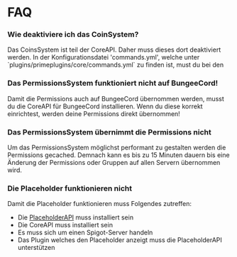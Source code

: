# FAQ

### Wie deaktiviere ich das CoinSystem?&#x20;

Das CoinsSystem ist teil der CoreAPI. Daher muss dieses dort deaktiviert werden. In der Konfigurationsdatei 'commands.yml', welche unter \`plugins/primeplugins/core/commands.yml\` zu finden ist, must du bei den&#x20;

### Das PermissionsSystem funktioniert nicht auf BungeeCord!

Damit die Permissions auch auf BungeeCord übernommen werden, musst du die CoreAPI für BungeeCord installieren. Wenn du diese korrekt einrichtest, werden deine Permissions direkt übernommen!

### Das PermissionsSystem übernimmt die Permissions nicht

Um das PermissionsSystem möglichst performant zu gestalten werden die Permissions gecached. Demnach kann es bis zu 15 Minuten dauern bis eine Änderung der Permissions oder Gruppen auf allen Servern übernommen wird.

### Die Placeholder funktionieren nicht

Damit die Placeholder funktionieren muss Folgendes zutreffen:

* Die [PlaceholderAPI](https://www.spigotmc.org/resources/placeholderapi.6245/) muss installiert sein
* Die CoreAPI muss installiert sein
* Es muss sich um einen Spigot-Server handeln
* Das Plugin welches den Placeholder anzeigt muss die PlaceholderAPI unterstützen

&#x20;
